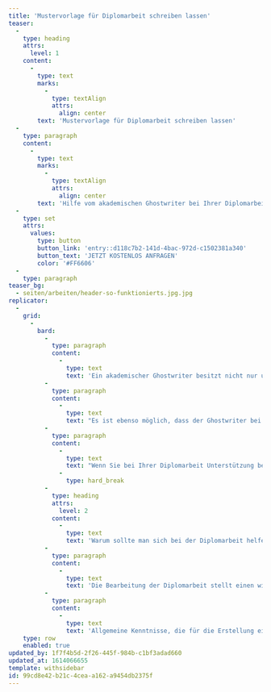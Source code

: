 ```yaml
---
title: 'Mustervorlage für Diplomarbeit schreiben lassen'
teaser:
  -
    type: heading
    attrs:
      level: 1
    content:
      -
        type: text
        marks:
          -
            type: textAlign
            attrs:
              align: center
        text: 'Mustervorlage für Diplomarbeit schreiben lassen'
  -
    type: paragraph
    content:
      -
        type: text
        marks:
          -
            type: textAlign
            attrs:
              align: center
        text: 'Hilfe vom akademischen Ghostwriter bei Ihrer Diplomarbeit – schnell, diskret und mehrfach geprüft auf Qualität & Plagiate.'
  -
    type: set
    attrs:
      values:
        type: button
        button_link: 'entry::d118c7b2-141d-4bac-972d-c1502381a340'
        button_text: 'JETZT KOSTENLOS ANFRAGEN'
        color: '#FF6606'
  -
    type: paragraph
teaser_bg:
  - seiten/arbeiten/header-so-funktionierts.jpg.jpg
replicator:
  -
    grid:
      -
        bard:
          -
            type: paragraph
            content:
              -
                type: text
                text: 'Ein akademischer Ghostwriter besitzt nicht nur umfassende wissenschaftliche Kenntnisse in seinem Fachbereich, sondern auch Erfahrungen im Umgang mit wissenschaftlichen Arbeiten. Aus diesem Grund kann er ohne langwidrige Einarbeitungsphasen zu jedem Zeitpunkt der Bearbeitung unterstützend eingreifen. Oft geschieht dies direkt zu Beginn, bei der eigentlichen Themenfindung, dem Aufbau einer Diplomarbeit, deren Gliederung und Formatierung. Dies umfasst das typische Coaching einer Diplomarbeit, sowie deren Betreuung.'
          -
            type: paragraph
            content:
              -
                type: text
                text: "Es ist ebenso möglich, dass der Ghostwriter bei einer bereits begonnenen Arbeit Hilfe zur Diplomarbeit leistet. Zudem bietet er oftmals das\_Lektorat\_und die Korrektur der Diplomarbeit, die bereits durch den Studenten fertiggestellt wurde, an. Nachfolgend kann eine umfassende\_Plagiatsprüfung\_erfolgen, um vergessene Fußnoten oder andere Unstimmigkeiten zu vermeiden. Zudem ist es möglich, dass Studenten von akademischen Ghostwritern eine Mustervorlage für ihre Diplomarbeit schreiben lassen und diese\_Ghostwriter-Diplomarbeit als Vorlage für ihre eigene Arbeit nutzen."
          -
            type: paragraph
            content:
              -
                type: text
                text: "Wenn Sie bei Ihrer Diplomarbeit Unterstützung benötigen, dann können Sie uns gerne sofort eine\_unverbindliche Anfrage schicken. Wir melden uns innerhalb weniger Stunden mit einem kostenlosen Angebot bei Ihnen zurück und rufen Sie auch gerne an, falls Sie eine kostenlose telefonische Beratung wünschen. Vorab: Selbstverständlich können und dürfen wir Ihnen keine Abschlussarbeiten oder andere Arten von Prüfungsleistungen erstellen, gerne erstellen wir Ihnen aber eine hochqualitative Mustervorlage nach Ihren individuellen Vorgaben, die alle akademischen Standards und Anforderungen erfüllt."
              -
                type: hard_break
          -
            type: heading
            attrs:
              level: 2
            content:
              -
                type: text
                text: 'Warum sollte man sich bei der Diplomarbeit helfen lassen?'
          -
            type: paragraph
            content:
              -
                type: text
                text: 'Die Bearbeitung der Diplomarbeit stellt einen wichtigen Schritt für den beruflichen Werdegang dar, da sie zumeist die letzte und finale Prüfung vor dem beruflichen Einstieg ist. Eine Diplomarbeit sollte daher höchsten Ansprüchen genügen und nicht nur einer Plagiatsprüfung standhalten. Die Bearbeitung ist allerdings sehr zeitintensiv und so fällt es einigen Studenten schwer, die Abgabefristen einzuhalten. Daher nehmen einige Diplomanden Hilfe zur Diplomarbeit in Anspruch. Die Bearbeitung einer wissenschaftlichen Arbeit dieses beachtlichen Umfangs wird im Studium oft nicht ausreichend geübt.'
          -
            type: paragraph
            content:
              -
                type: text
                text: 'Allgemeine Kenntnisse, die für die Erstellung einer Diplomarbeit notwendig sind, werden von Fachhochschulen und Universitäten nicht ausreichend vermittelt. Die Beantwortung der Frage “Wie schreibe ich eine Diplomarbeit?” stellt sich als problematischer Prozess dar, zumal der Student einzuhaltende Formalismen der Diplomarbeit und Beispiele auf den meist schlecht gebauten Internetpräsenzen der Hochschule langwierig suchen muss. Es ist also oftmals mehr Hilfe notwendig als eine reine Textkorrektur.'
    type: row
    enabled: true
updated_by: 1f7f4b5d-2f26-445f-984b-c1bf3adad660
updated_at: 1614066655
template: withsidebar
id: 99cd8e42-b21c-4cea-a162-a9454db2375f
---
```

